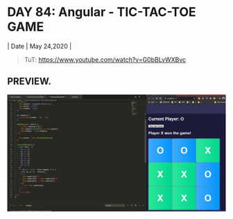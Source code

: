 # DAY 84: Angular - TIC-TAC-TOE GAME

| Date | May 24,2020 |

> TuT: https://www.youtube.com/watch?v=G0bBLvWXBvc

## PREVIEW.
![Preview](Untitled.jpg)


